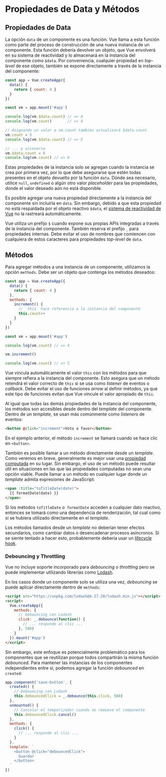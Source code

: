# Propiedades de Data y Métodos

## Propiedades de Data

La opción `data` de un componente es una función. Vue llama a esta función como parte del proceso de construcción de una nueva instancia de un componente. Esta función debería devolver un objeto, que Vue envolverá en su sistema de reactividad y lo almacenará en la instancia del componente como `$data`. Por conveniencia, cualquier propiedad en _top-level_ de ese objeto, también se expone directamente a través de la instancia del componente:

```js
const app = Vue.createApp({
  data() {
    return { count: 4 }
  }
})

const vm = app.mount('#app')

console.log(vm.$data.count) // => 4
console.log(vm.count)       // => 4

// Asignando un valor a vm.count también actualizará $data.count
vm.count = 5
console.log(vm.$data.count) // => 5

// ... y viceversa
vm.$data.count = 6
console.log(vm.count) // => 6
```

Estas propiedades de la instancia solo se agregan cuando la instancia se crea por primera vez, por lo que debe asegurarse que estén todas presentes en el objeto devuelto por la función `data`. Dónde sea necesario, utilice `null`, `undefined` o algún otro valor _placeholder_ para las propiedades, donde el valor deseado aún no está disponible.

Es posible agregar una nueva propiedad directamente a la instancia del componente sin incluirla en `data`. Sin embargo, debido a que esta propiedad no está respaldada por el objeto reactivo `$data`, el [sistema de reactividad de Vue](reactivity.html) no la rastreará automáticamente.

Vue utiliza un prefijo `$` cuando expone sus propias APIs integradas a través de la instancia del componente. También reserva el prefijo `_` para propiedades internas. Debe evitar el uso de nombres que comiencen con cualquiera de estos caracteres para propiedades _top-level_ de `data`.

## Métodos

Para agregar métodos a una instancia de un componente, utilizamos la opción `methods`. Debe ser un objeto que contenga los métodos deseados:

```js
const app = Vue.createApp({
  data() {
    return { count: 4 }
  },
  methods: {
    increment() {
      // `this` hace referencia a la instancia del componente
      this.count++
    }
  }
})

const vm = app.mount('#app')

console.log(vm.count) // => 4

vm.increment()

console.log(vm.count) // => 5
```

Vue vincula automáticamente el valor `this` con los métodos para que siempre refiera a la instancia del componente. Esto asegura que un método retendrá el valor correcto de `this` si se usa como _listener_ de eventos o _callback_. Debe evitar el uso de funciones _arrow_ al definir métodos, ya que este tipo de funciones evitan que Vue vincule el valor apropiado de `this`.

Al igual que todas las demás propiedades de la instancia del componente, los métodos son accesibles desde dentro del _template_ del componente. Dentro de un _template_, se usan más comúnmente como _listeners_ de eventos:

```html
<button @click="increment">Voto a favor</button>
```

En el ejemplo anterior, el método `increment` se llamará cuando se hace clic en `<button>`.

También es posible llamar a un método directamente desde un _template_. Como veremos en breve, generalmente es mejor usar una [propiedad computada](computed.html) en su lugar. Sin embargo, el uso de un método puede resultar útil en situaciones en las que las propiedades computadas no sean una opción viable. Puede llamar a un método en cualquier lugar donde un _template_ admita expresiones de JavaScript:

```html
<span :title="toTitleDate(date)">
  {{ formatDate(date) }}
</span>
```

Si los métodos `toTitleDate` o` formatDate` acceden a cualquier dato reactivo, entonces se tomará como una dependencia de renderización, tal cual como si se hubiera utilizado directamente en el _template_.

Los métodos llamados desde un _template_ no deberían tener efectos secundarios, como cambiar datos o desencadenar procesos asíncronos. Si se siente tentado a hacer esto, probablemente debería usar un [lifecycle hook](instance.html#lifecycle-hooks).

### Debouncing y Throttling

Vue no incluye soporte incorporado para _debouncing_ o _throttling_ pero se puede implementar utilizando librerías como [Lodash](https://lodash.com/).

En los casos donde un componente solo se utiliza una vez, _debouncing_ se puede aplicar directamente dentro de `methods`:

```html
<script src="https://unpkg.com/lodash@4.17.20/lodash.min.js"></script>
<script>
  Vue.createApp({
    methods: {
      // Debouncing con Lodash
      click: _.debounce(function() {
        // ... responde al clic ...
      }, 500)
    }
  }).mount('#app')
</script>
```

Sin embargo, este enfoque es potencialmente problemático para los componentes que se reutilizan porque todos compartirán la misma función _debounced_. Para mantener las instancias de los componentes independientes entre sí, podemos agregar la función _debounced_ en `created`:

```js
app.component('save-button', {
  created() {
    // Debouncing con Lodash
    this.debouncedClick = _.debounce(this.click, 500)
  },
  unmounted() {
    // Cancelar el temporizador cuando se remueve el componente
    this.debouncedClick.cancel()
  },
  methods: {
    click() {
      // ... responde al clic ...
    }
  },
  template: `
    <button @click="debouncedClick">
      Guardar
    </button>
  `
})
```
